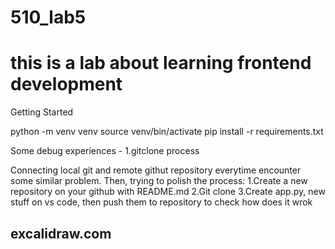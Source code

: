 # 510_lab5

# this is a lab about learning frontend development

Getting Started

python -m venv venv
source venv/bin/activate
pip install -r requirements.txt

Some debug experiences - 1.gitclone process

Connecting local git and remote githut repository everytime encounter some similar problem.
Then, trying to polish the process:
1.Create a new repository on your github with README.md
2.Git clone
3.Create app.py, new stuff on vs code, then push them to repository to check how does it wrok

## excalidraw.com
